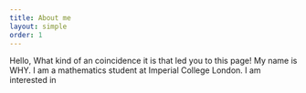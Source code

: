 ```yaml
---
title: About me
layout: simple
order: 1
---
```


Hello, What kind of an coincidence it is that led you to this page! My name is WHY. I am a mathematics student at Imperial College London. I am interested in 